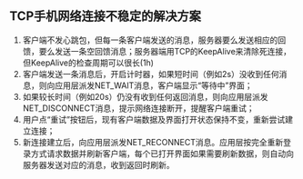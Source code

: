 TCP手机网络连接不稳定的解决方案
--------------------
1. 客户端不发心跳包，但每一条客户端发送的消息，服务器要么发送相应的回馈，要么发送一条空回馈消息；服务器端用TCP的KeepAlive来清除死连接，但KeepAlive的检查周期可以很长(1h)
2. 客户端发送一条消息后，开启计时器，如果短时间（例如2s）没收到任何消息，则向应用层派发NET_WAIT消息，客户端显示“等待中”界面；
3. 如果较长时间（例如20s）仍没有收到任何返回消息，则向应用层派发NET_DISCONNECT消息，提示网络连接断开，提醒客户端重试；
4. 用户点“重试”按钮后，现有客户端数据及界面打开状态保持不变，重新尝试建立连接；
5. 新连接建立后，向应用层派发NET_RECONNECT消息。应用层按完全重新登录方式请求数据并刷新客户端，每个已打开界面如果需要刷新数据，则自动向服务器发送对应的消息，收到返回时刷新。
